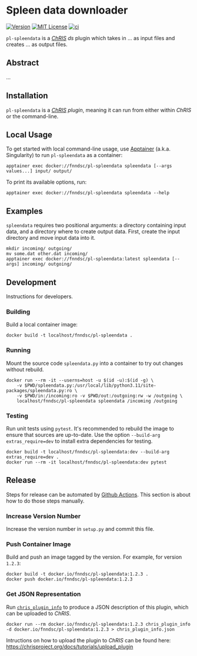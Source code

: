 # Spleen data downloader

[![Version](https://img.shields.io/docker/v/fnndsc/pl-spleendata?sort=semver)](https://hub.docker.com/r/fnndsc/pl-spleendata)
[![MIT License](https://img.shields.io/github/license/fnndsc/pl-spleendata)](https://github.com/FNNDSC/pl-spleendata/blob/main/LICENSE)
[![ci](https://github.com/FNNDSC/pl-spleendata/actions/workflows/ci.yml/badge.svg)](https://github.com/FNNDSC/pl-spleendata/actions/workflows/ci.yml)

`pl-spleendata` is a [_ChRIS_](https://chrisproject.org/)
_ds_ plugin which takes in ...  as input files and
creates ... as output files.

## Abstract

...

## Installation

`pl-spleendata` is a _[ChRIS](https://chrisproject.org/) plugin_, meaning it can
run from either within _ChRIS_ or the command-line.

## Local Usage

To get started with local command-line usage, use [Apptainer](https://apptainer.org/)
(a.k.a. Singularity) to run `pl-spleendata` as a container:

```shell
apptainer exec docker://fnndsc/pl-spleendata spleendata [--args values...] input/ output/
```

To print its available options, run:

```shell
apptainer exec docker://fnndsc/pl-spleendata spleendata --help
```

## Examples

`spleendata` requires two positional arguments: a directory containing
input data, and a directory where to create output data.
First, create the input directory and move input data into it.

```shell
mkdir incoming/ outgoing/
mv some.dat other.dat incoming/
apptainer exec docker://fnndsc/pl-spleendata:latest spleendata [--args] incoming/ outgoing/
```

## Development

Instructions for developers.

### Building

Build a local container image:

```shell
docker build -t localhost/fnndsc/pl-spleendata .
```

### Running

Mount the source code `spleendata.py` into a container to try out changes without rebuild.

```shell
docker run --rm -it --userns=host -u $(id -u):$(id -g) \
    -v $PWD/spleendata.py:/usr/local/lib/python3.11/site-packages/spleendata.py:ro \
    -v $PWD/in:/incoming:ro -v $PWD/out:/outgoing:rw -w /outgoing \
    localhost/fnndsc/pl-spleendata spleendata /incoming /outgoing
```

### Testing

Run unit tests using `pytest`.
It's recommended to rebuild the image to ensure that sources are up-to-date.
Use the option `--build-arg extras_require=dev` to install extra dependencies for testing.

```shell
docker build -t localhost/fnndsc/pl-spleendata:dev --build-arg extras_require=dev .
docker run --rm -it localhost/fnndsc/pl-spleendata:dev pytest
```

## Release

Steps for release can be automated by [Github Actions](.github/workflows/ci.yml).
This section is about how to do those steps manually.

### Increase Version Number

Increase the version number in `setup.py` and commit this file.

### Push Container Image

Build and push an image tagged by the version. For example, for version `1.2.3`:

```
docker build -t docker.io/fnndsc/pl-spleendata:1.2.3 .
docker push docker.io/fnndsc/pl-spleendata:1.2.3
```

### Get JSON Representation

Run [`chris_plugin_info`](https://github.com/FNNDSC/chris_plugin#usage)
to produce a JSON description of this plugin, which can be uploaded to _ChRIS_.

```shell
docker run --rm docker.io/fnndsc/pl-spleendata:1.2.3 chris_plugin_info -d docker.io/fnndsc/pl-spleendata:1.2.3 > chris_plugin_info.json
```

Intructions on how to upload the plugin to _ChRIS_ can be found here:
https://chrisproject.org/docs/tutorials/upload_plugin

